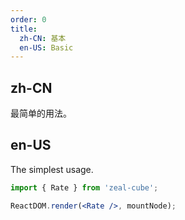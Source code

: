 ```yaml
---
order: 0
title:
  zh-CN: 基本
  en-US: Basic
---
```


## zh-CN

最简单的用法。

## en-US

The simplest usage.

````jsx
import { Rate } from 'zeal-cube';

ReactDOM.render(<Rate />, mountNode);
````

